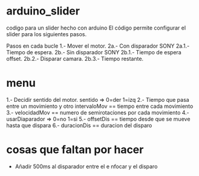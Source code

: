 # arduino_slider
codigo para un slider hecho con arduino
El código permite configurar el slider para los siguientes pasos.

Pasos en cada bucle
1.-  Mover el motor.
2a.- Con disparador SONY
      2a.1.- Tiempo de espera.
2b.- Sin disparador SONY
      2b.1.- Tiempo de espera offset.
      2b.2.- Disparar camara.
      2b.3.- Tiempo restante.
    
  
# menu
1.- Decidir sentido del motor.
    sentido => 0=der 1=izq
2.- Tiempo que pasa entre un movimiento y otro
    intervaloMov == tiempo entre cada movimiento
3.- velocidadMov == numero de semirotaciones por cada movimiento
4.- usarDiaparador => 0=no 1=si
5.- offsetDis == tiempo desde que se mueve hasta que dispara
6.- duracionDis == duracion del disparo

# cosas que faltan por hacer
- Añadir 500ms al disparador entre el e nfocar y el disparo
